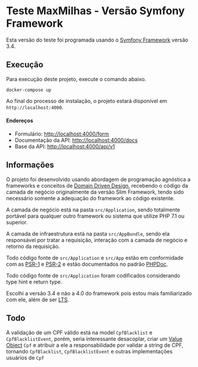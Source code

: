 # Teste MaxMilhas - Versão Symfony Framework

Esta versão do teste foi programada usando o [Symfony Framework](https://symfony.com) versão 3.4.

## Execução

Para execução deste projeto, execute o comando abaixo.

    docker-compose up

Ao final do processo de instalação, o projeto estará disponível em `http://localhost:4000`.

#### Endereços

* Formulário: [http://localhost:4000/form](http://localhost:3000/form)
* Documentação da API: [http://localhost:4000/docs](http://localhost:3000/docs)
* Base da API: [http://localhost:4000/api/v1](http://localhost:3000/api/v1)


## Informações

O projeto foi desenvolvido usando abordagem de programação agnóstica a frameworks e conceitos de [Domain Driven Design](https://en.wikipedia.org/wiki/Domain-driven_design),
recebendo o código da camada de negócio originalmente da versão Slim Framework, tendo sido necessário
somente a adequação do framework ao código existente.

A camada de negócio está na pasta `src/Application`, sendo totalmente portável
para qualquer outro framework ou sistema que utilize PHP 7.1 ou superior.

A camada de infraestrutura está na pasta `src/AppBundle`, sendo ela responsável por tratar a requisição,
interação com a camada de negócio e retorno da requisição.

Todo código fonte de `src/Application` e `src/App` estão em conformidade com as [PSR-1](https://www.php-fig.org/psr/psr-1/) e [PSR-2](https://www.php-fig.org/psr/psr-2/)
e estão documentados no padrão [PHPDoc](https://en.wikipedia.org/wiki/PHPDoc).

Todo código fonte de `src/Application` foram codificados considerando type hint e return type.

Escolhi a versão 3.4 e não a 4.0 do framework pois estou mais familiarizado com ele, além de ser [LTS](https://en.wikipedia.org/wiki/Long-term_support).

## Todo

A validação de um CPF válido está na model `CpfBlacklist` e `CpfBlacklistEvent`, porém,
seria interessante desacoplar, criar um [Value Object](https://en.wikipedia.org/wiki/Value_object) `Cpf` e atribuir a ele a responsabilidade
por validar a string de CPF, tornando `CpfBlacklist`, `CpfBlacklistEvent` e outras implementações usuários de `Cpf` 
